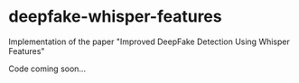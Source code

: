 # deepfake-whisper-features
Implementation of the paper "Improved DeepFake Detection Using Whisper Features"


Code coming soon...

